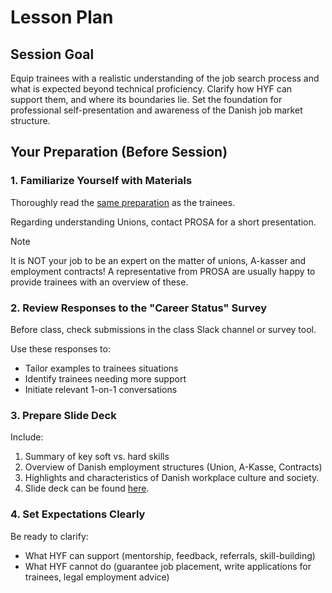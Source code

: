 # Lesson Plan

## Session Goal
Equip trainees with a realistic understanding of the job search process and what is expected beyond technical proficiency. Clarify how HYF can support them, and where its boundaries lie. Set the foundation for professional self-presentation and awareness of the Danish job market structure.

## Your Preparation (Before Session)
### 1. Familiarize Yourself with Materials
Thoroughly read the [same preparation](preparation.md) as the trainees.

Regarding understanding Unions, contact PROSA for a short presentation.

> [!NOTE]
> It is NOT your job to be an expert on the matter of unions, A-kasser and employment contracts! A representative from PROSA are usually happy to provide trainees with an overview of these.

### 2. Review Responses to the "Career Status" Survey
Before class, check submissions in the class Slack channel or survey tool.

Use these responses to:
- Tailor examples to trainees situations
- Identify trainees needing more support
- Initiate relevant 1-on-1 conversations


### 3. Prepare Slide Deck
Include:
1. Summary of key soft vs. hard skills
1. Overview of Danish employment structures (Union, A-Kasse, Contracts)
1. Highlights and characteristics of Danish workplace culture and society.
1. Slide deck can be found [here](https://docs.google.com/presentation/d/1irh-zDTTg9e001eNx-JlLQ0DibWBDJRyBelmbfwFwgw/edit?usp=sharing).


### 4. Set Expectations Clearly
Be ready to clarify:
- What HYF can support (mentorship, feedback, referrals, skill-building)
- What HYF cannot do (guarantee job placement, write applications for trainees, legal employment advice)
